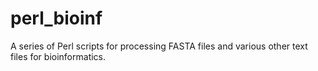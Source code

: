 # perl_bioinf

A series of Perl scripts for processing FASTA files and various other text files for bioinformatics. 
